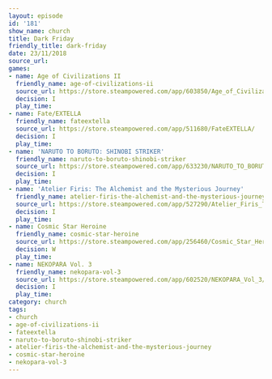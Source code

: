 ```yaml
---
layout: episode
id: '181'
show_name: church
title: Dark Friday
friendly_title: dark-friday
date: 23/11/2018
source_url: 
games:
- name: Age of Civilizations II
  friendly_name: age-of-civilizations-ii
  source_url: https://store.steampowered.com/app/603850/Age_of_Civilizations_II/
  decision: I
  play_time: 
- name: Fate/EXTELLA
  friendly_name: fateextella
  source_url: https://store.steampowered.com/app/511680/FateEXTELLA/
  decision: I
  play_time: 
- name: 'NARUTO TO BORUTO: SHINOBI STRIKER'
  friendly_name: naruto-to-boruto-shinobi-striker
  source_url: https://store.steampowered.com/app/633230/NARUTO_TO_BORUTO_SHINOBI_STRIKER/
  decision: I
  play_time: 
- name: 'Atelier Firis: The Alchemist and the Mysterious Journey'
  friendly_name: atelier-firis-the-alchemist-and-the-mysterious-journey
  source_url: https://store.steampowered.com/app/527290/Atelier_Firis_The_Alchemist_and_the_Mysterious_Journey/
  decision: I
  play_time: 
- name: Cosmic Star Heroine
  friendly_name: cosmic-star-heroine
  source_url: https://store.steampowered.com/app/256460/Cosmic_Star_Heroine/
  decision: W
  play_time: 
- name: NEKOPARA Vol. 3
  friendly_name: nekopara-vol-3
  source_url: https://store.steampowered.com/app/602520/NEKOPARA_Vol_3/
  decision: I
  play_time: 
category: church
tags:
- church
- age-of-civilizations-ii
- fateextella
- naruto-to-boruto-shinobi-striker
- atelier-firis-the-alchemist-and-the-mysterious-journey
- cosmic-star-heroine
- nekopara-vol-3
---
```

